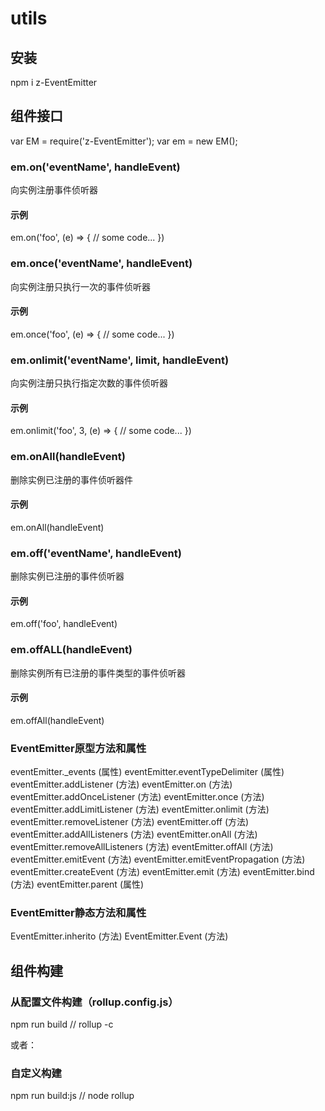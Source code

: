 # utils

## 安装
npm i z-EventEmitter

## 组件接口

var EM = require('z-EventEmitter');
var em = new EM();

### em.on('eventName', handleEvent)
向实例注册事件侦听器

#### 示例
em.on('foo', (e) => {
  // some code...
})

### em.once('eventName', handleEvent)
向实例注册只执行一次的事件侦听器

#### 示例
em.once('foo', (e) => {
  // some code...
})

### em.onlimit('eventName', limit, handleEvent)
向实例注册只执行指定次数的事件侦听器

#### 示例
em.onlimit('foo', 3, (e) => {
  // some code...
})

### em.onAll(handleEvent)
删除实例已注册的事件侦听器件

#### 示例
em.onAll(handleEvent)

### em.off('eventName', handleEvent)
删除实例已注册的事件侦听器

#### 示例
em.off('foo', handleEvent)

### em.offALL(handleEvent)
删除实例所有已注册的事件类型的事件侦听器

#### 示例
em.offAll(handleEvent)

### EventEmitter原型方法和属性

eventEmitter._events (属性)
eventEmitter.eventTypeDelimiter (属性)
eventEmitter.addListener (方法)
eventEmitter.on (方法)
eventEmitter.addOnceListener (方法)
eventEmitter.once (方法)
eventEmitter.addLimitListener (方法)
eventEmitter.onlimit (方法)
eventEmitter.removeListener (方法)
eventEmitter.off (方法)
eventEmitter.addAllListeners (方法)
eventEmitter.onAll (方法)
eventEmitter.removeAllListeners (方法)
eventEmitter.offAll (方法)
eventEmitter.emitEvent (方法)
eventEmitter.emitEventPropagation (方法)
eventEmitter.createEvent (方法)
eventEmitter.emit (方法)
eventEmitter.bind (方法)
eventEmitter.parent (属性)

### EventEmitter静态方法和属性

EventEmitter.inherito (方法)
EventEmitter.Event (方法)

## 组件构建

### 从配置文件构建（rollup.config.js）
npm run build // rollup -c

或者：

### 自定义构建
npm run build:js // node rollup
